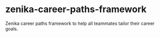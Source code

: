 # zenika-career-paths-framework
Zenika career paths framework to help all teammates tailor their career goals.
